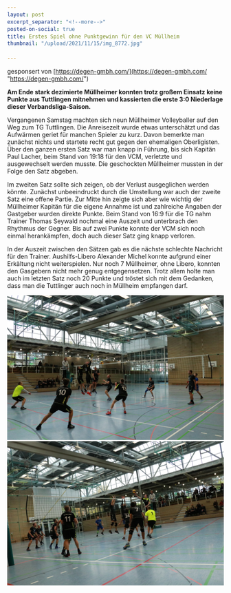 ```yaml
---
layout: post
excerpt_separator: "<!--more-->"
posted-on-social: true
title: Erstes Spiel ohne Punktgewinn für den VC Müllheim
thumbnail: "/upload/2021/11/15/img_8772.jpg"

---
```

gesponsert von [https://degen-gmbh.com/](https://degen-gmbh.com/ "https://degen-gmbh.com/")

**Am Ende stark dezimierte Müllheimer konnten trotz großem Einsatz keine Punkte aus Tuttlingen mitnehmen und kassierten die erste 3:0 Niederlage dieser Verbandsliga-Saison.**

Vergangenen Samstag machten sich neun Müllheimer Volleyballer auf den Weg zum TG Tuttlingen. Die Anreisezeit wurde etwas unterschätzt und das Aufwärmen geriet für manchen Spieler zu kurz. Davon bemerkte man zunächst nichts und startete recht gut gegen den ehemaligen Oberligisten. Über den ganzen ersten Satz war man knapp in Führung, bis sich Kapitän Paul Lacher, beim Stand von 19:18 für den VCM, verletzte und ausgewechselt werden musste. Die geschockten Müllheimer mussten in der Folge den Satz abgeben.

Im zweiten Satz sollte sich zeigen, ob der Verlust ausgeglichen werden könnte. Zunächst unbeeindruckt durch die Umstellung war auch der zweite Satz eine offene Partie. Zur Mitte hin zeigte sich aber wie wichtig der Müllheimer Kapitän für die eigene Annahme ist und zahlreiche Angaben der Gastgeber wurden direkte Punkte. Beim Stand von 16:9 für die TG nahm Trainer Thomas Seywald nochmal eine Auszeit und unterbrach den Rhythmus der Gegner. Bis auf zwei Punkte konnte der VCM sich noch einmal herankämpfen, doch auch dieser Satz ging knapp verloren.

In der Auszeit zwischen den Sätzen gab es die nächste schlechte Nachricht für den Trainer. Aushilfs-Libero Alexander Michel konnte aufgrund einer Erkältung nicht weiterspielen. Nur noch 7 Müllheimer, ohne Libero, konnten den Gasgebern nicht mehr genug entgegensetzen. Trotz allem holte man auch im letzten Satz noch 20 Punkte und tröstet sich mit dem Gedanken, dass man die Tuttlinger auch noch in Müllheim empfangen darf.

![](/upload/2021/11/15/img_8774.jpg)![](/upload/2021/11/15/img_8783.jpg)